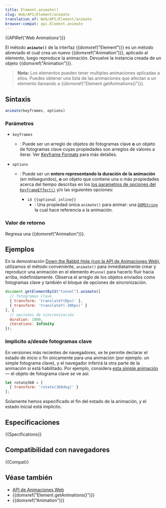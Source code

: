 ```yaml
---
title: Element.animate()
slug: Web/API/Element/animate
translation_of: Web/API/Element/animate
browser-compat: api.Element.animate
---
```

{{APIRef('Web Animations')}} 

El método **`animate()`** de la interfaz {{domxref("Element")}} es un método abreviado el cual crea un nuevo {{domxref("Animation")}}, aplicado al elemento, luego reproduce la animación. Devuelve la instancia creada de un objeto {{domxref("Animation")}}.

> **Nota:** Los elementos pueden tener multiples animaciones aplicadas a ellos. Puedes obtener una 
> lista de las animaciones que afectan a un elemento llamando a {{domxref("Element.getAnimations()")}}.

## Síntaxis

```js
animate(keyframes, options)
```

### Parámetros

- `keyframes`
  - : Puede ser un arreglo de objetos de fotogramas clave **o** un objeto de fotogramas clave
    cuyas propiedades son arreglos de valores a iterar. Ver [Keyframe Formats](/es/docs/Web/API/Web_Animations_API/Keyframe_Formats)
    para más detalles.
- `options`
  
  - : Puede ser un **entero representando la duración de la animación** (en milisegundos), **o** un 
    objeto que contiene una o más propiedades acerca del tiempo descritas en los 
    [los parametros de opciones del `KeyframeEffect()`](/es/docs/Web/API/KeyframeEffect) y/o las 
    siguientes opciones:
   
    - `id {{optional_inline}}`
      - : Una propiedad única `animate()` para animar: una [`DOMString`](/es/docs/Web/API/DOMString) 
      la cual hace referencia a la animación.

### Valor de retorno

Regresa una {{domxref("Animation")}}.

## Ejemplos

En la demostración [Down the Rabbit Hole (con la API de Animaciones Web)](https://codepen.io/rachelnabors/pen/rxpmJL/?editors=0010), 
utilizamos el método conveniente, `animate()` para inmediatamente crear y reproducir una animación en el elemento `#tunnel` 
para hacerlo fluir hacia arriba, indefinidamente. Observa el arreglo de los objetos enviados como fotogramas clave y también el bloque de opciones de sincronización.

```js
document.getElementById("tunnel").animate([
  // fotogramas clave
  { transform: 'translateY(0px)' },
  { transform: 'translateY(-300px)' }
], {
  // opciones de sincronización
  duration: 1000,
  iterations: Infinity
});
```

### Implicito a/desde fotogramas clave

En versiones más recientes de navegadores, se te permite declarar el estado de inicio o fin únicamente para una animación (por ejemplo: un simple fotograma clave), y el navegador inferirá la otra parte de la animación si está habilitado. Por ejemplo, considera [esta simple animación](https://mdn.github.io/dom-examples/web-animations-api/implicit-keyframes.html) — el objeto de fotograma clave se ve así:

```js
let rotate360 = [
  { transform: 'rotate(360deg)' }
];
```

Solamente hemos especificado el fin del estado de la animación, y el estado inicial está implícito.

## Especificaciones

{{Specifications}}

## Compatibilidad con navegadores

{{Compat}}

## Véase también

- [API de Animaciones Web](/es/docs/Web/API/Web_Animations_API)
- {{domxref("Element.getAnimations()")}}
- {{domxref("Animation")}}
